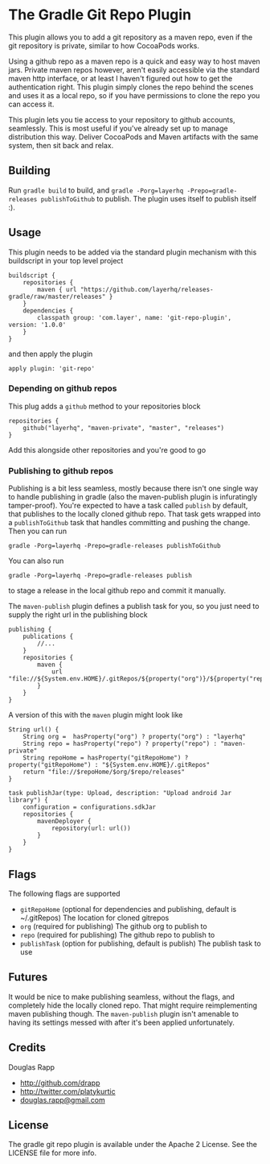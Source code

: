 # The Gradle Git Repo Plugin

This plugin allows you to add a git repository as a maven repo, even if the git
repository is private, similar to how CocoaPods works.

Using a github repo as a maven repo is a quick and easy way to host maven jars.
Private maven repos however, aren't easily accessible via the standard maven
http interface, or at least I haven't figured out how to get the authentication
right. This plugin simply clones the repo behind the scenes and uses it as a
local repo, so if you have permissions to clone the repo you can access it.

This plugin lets you tie access to your repository to github accounts,
seamlessly. This is most useful if you've already set up to manage distribution
this way. Deliver CocoaPods and Maven artifacts with the same system, then sit
back and relax.

## Building

Run `gradle build` to build, and `gradle -Porg=layerhq -Prepo=gradle-releases publishToGithub`
to publish. The plugin uses itself to publish itself :).

## Usage

This plugin needs to be added via the standard plugin mechanism with this buildscript in your top level project

    buildscript {
        repositories {
            maven { url "https://github.com/layerhq/releases-gradle/raw/master/releases" }
        }
        dependencies {
            classpath group: 'com.layer', name: 'git-repo-plugin', version: '1.0.0'
        }
    }

and then apply the plugin

    apply plugin: 'git-repo'


### Depending on github repos

This plug adds a `github` method to your repositories block

    repositories {
        github("layerhq", "maven-private", "master", "releases")
    }

Add this alongside other repositories and you're good to go

### Publishing to github repos

Publishing is a bit less seamless, mostly because there isn't one single way to
handle publishing in gradle (also the maven-publish plugin is infuratingly
tamper-proof). You're expected to have a task called `publish` by default, that
publishes to the locally cloned github repo. That task gets wrapped into a
`publishToGithub` task that handles committing and pushing the change. Then you
can run

    gradle -Porg=layerhq -Prepo=gradle-releases publishToGithub

You can also run 

    gradle -Porg=layerhq -Prepo=gradle-releases publish

to stage a release in the local github repo and commit it manually.

The `maven-publish` plugin defines a publish task for you, so you just need to
supply the right url in the publishing block

    publishing {
        publications {
            //...
        }
        repositories {
            maven {
                url "file://${System.env.HOME}/.gitRepos/${property("org")}/${property("repo")}/releases"
            }
        }
    }

A version of this with the `maven` plugin might look like

    String url() {
        String org =  hasProperty("org") ? property("org") : "layerhq"
        String repo = hasProperty("repo") ? property("repo") : "maven-private"
        String repoHome = hasProperty("gitRepoHome") ? property("gitRepoHome") : "${System.env.HOME}/.gitRepos"
        return "file://$repoHome/$org/$repo/releases"
    }
    
    task publishJar(type: Upload, description: "Upload android Jar library") {
        configuration = configurations.sdkJar
        repositories {
            mavenDeployer {
                repository(url: url())
            }
        }
    }

## Flags

The following flags are supported

* `gitRepoHome` (optional for dependencies and publishing, default is ~/.gitRepos) The location for cloned gitrepos
* `org` (required for publishing) The github org to publish to
* `repo` (required for publishing) The github repo to publish to
* `publishTask` (option for publishing, default is publish) The publish task to use

## Futures

It would be nice to make publishing seamless, without the flags, and completely
hide the locally cloned repo. That might require reimplementing maven
publishing though. The `maven-publish` plugin isn't amenable to having its
settings messed with after it's been applied unfortunately.

## Credits

Douglas Rapp

- http://github.com/drapp
- http://twitter.com/platykurtic
- douglas.rapp@gmail.com

## License

The gradle git repo plugin is available under the Apache 2 License. See the LICENSE file for more info.
